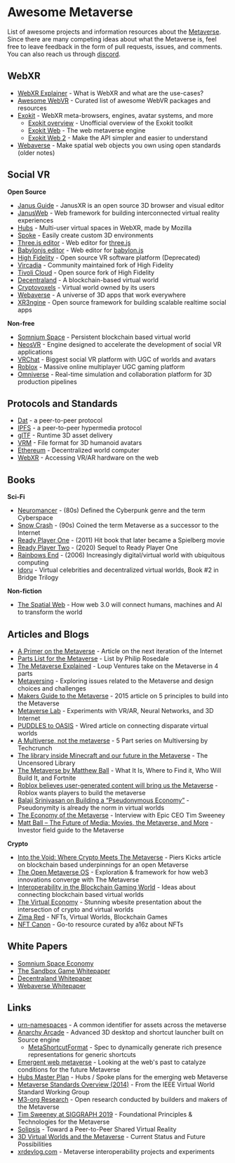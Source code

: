 # Awesome Metaverse

List of awesome projects and information resources about the [Metaverse](https://en.wikipedia.org/wiki/Metaverse). Since there are many competing ideas about what the Metaverse is, feel free to leave feedback in the form of pull requests, issues, and comments. You can also reach us through [discord](https://discord.gg/UgZDFZW).

## WebXR

- [WebXR Explainer](https://github.com/immersive-web/webxr/blob/master/explainer.md) - What is WebXR and what are the use-cases?
- [Awesome WebVR](https://github.com/wizztjh/awesome-WebVR) - Curated list of awesome WebVR packages and resources
- [Exokit](https://github.com/exokitxr/exokit-browser) - WebXR meta-browsers, engines, avatar systems, and more
  - [Exokit overview](https://hackmd.io/@xr/exokit) - Unofficial overview of the Exokit toolkit
  - [Exokit Web](https://hackmd.io/@exokit/exokit-web) - The web metaverse engine
  - [Exokit Web 2](https://hackmd.io/@exokit/exokit-web-v2) - Make the API simpler and easier to understand
- [Webaverse](https://hackmd.io/@XR/webaverse) - Make spatial web objects you own using open standards (older notes)



## Social VR

**Open Source**

- [Janus Guide](https://janusvr.github.io/guide/#/) - JanusXR is an open source 3D browser and visual editor
- [JanusWeb](https://github.com/jbaicoianu/janusweb) - Web framework for building interconnected virtual reality experiences
- [Hubs](https://hubs.mozilla.com/) - Multi-user virtual spaces in WebXR, made by Mozilla
- [Spoke](https://github.com/mozilla/spoke) - Easily create custom 3D environments
- [Three.js editor](https://threejs.org/editor/) - Web editor for [three.js](https://threejs.org/)
- [Babylonjs editor](http://editor.babylonjs.com/) - Web editor for [babylon.js](https://www.babylonjs.com/)
- [High Fidelity](https://github.com/highfidelity) - Open source VR software platform (Deprecated)
- [Vircadia](https://vircadia.com) - Community maintained fork of High Fidelity
- [Tivoli Cloud](https://tivolicloud.com/) - Open source fork of High Fidelity
- [Decentraland](https://github.com/decentraland) - A blockchain-based virtual world
- [Cryptovoxels](https://github.com/cryptovoxels) - Virtual world owned by its users
- [Webaverse](https://github.com/webaverse) - A universe of 3D apps that work everywhere
- [XR3ngine](https://github.com/xr3ngine/xr3ngine) - Open source framework for building scalable realtime social apps

**Non-free**

- [Somnium Space](https://somniumspace.com/) - Persistent blockchain based virtual world
- [NeosVR](https://neosvr.com) - Engine designed to accelerate the development of social VR applications
- [VRChat](https://vrchat.com) - Biggest social VR platform with UGC of worlds and avatars
- [Roblox](https://www.sec.gov/Archives/edgar/data/1315098/000119312520298230/d87104ds1.htm) - Massive online multiplayer UGC gaming platform
- [Omniverse](https://developer.nvidia.com/nvidia-omniverse-platform) - Real-time simulation and collaboration platform for 3D production pipelines

## Protocols and Standards

- [Dat](https://dat.foundation/) - a peer-to-peer protocol
- [IPFS](https://ipfs.io) - a peer-to-peer hypermedia protocol
- [glTF](https://www.khronos.org/gltf/) - Runtime 3D asset delivery
- [VRM](https://vrm.dev/en/) - File format for 3D humanoid avatars
- [Ethereum](https://ethereum.org/learn/) - Decentralized world computer
- [WebXR](https://immersive-web.github.io/webxr/) - Accessing VR/AR hardware on the web

## Books

**Sci-Fi**

- [Neuromancer](https://en.wikipedia.org/wiki/Neuromancer) - (80s) Defined the Cyberpunk genre and the term Cyberspace
- [Snow Crash](https://en.wikipedia.org/wiki/Snow_Crash) - (90s) Coined the term Metaverse as a successor to the Internet
- [Ready Player One](https://en.wikipedia.org/wiki/Ready_Player_One) - (2011) Hit book that later became a Spielberg movie
- [Ready Player Two](https://www.amazon.com/Ready-Player-Two-Ernest-Cline/dp/1524761338) - (2020) Sequel to Ready Player One
- [Rainbows End](https://en.wikipedia.org/wiki/Rainbows_End) - (2006)  Increasingly digital/virtual world with ubiquitous computing
- [Idoru](https://en.wikipedia.org/wiki/Idoru) - Virtual celebrities and decentralized virtual worlds, Book #2 in Bridge Trilogy

**Non-fiction**

- [The Spatial Web](https://www.amazon.com/Spatial-Web-connect-machines-transform/dp/0578562960/) - How web 3.0 will connect humans, machines and AI to transform the world


## Articles and Blogs

- [A Primer on the Metaverse](https://venturebeat.com/2017/04/09/a-primer-on-the-metaverse-the-next-iteration-of-the-internet/) - Article on the next iteration of the Internet
- [Parts List for the Metaverse](https://www.highfidelity.com/blog/parts-list-for-the-metaverse) - List by Philip Rosedale
- [The Metaverse Explained](https://loupventures.com/the-metaverse-explained-part-1-an-inside-look/) - Loup Ventures take on the Metaverse in 4 parts
- [Metaversing](https://metaversing.com/) - Exploring issues related to the Metaverse and design choices and challenges
- [Makers Guide to the Metaverse](https://singularityhub.com/2015/08/26/a-makers-guide-to-the-metaverse/) - 2015 article on 5 principles to build into the Metaverse
- [Metaverse Lab](https://hackaday.io/project/5077/logs) - Experiments with VR/AR, Neural Networks, and 3D Internet
- [PUDDLES to OASIS](https://www.wired.com/story/ready-player-one-vr-metaverse/) - Wired article on connecting disparate virtual worlds
- [A Multiverse, not the metaverse](https://techcrunch.com/2020/02/25/virtual-worlds-intro/) - 5 Part series on Multiversing by Techcrunch
- [The library inside Minecraft and our future in the Metaverse](https://www.domusweb.it/en/news/gallery/2020/03/16/the-library-inside-minecraft-and-our-future-in-the-metaverse.html) - The Uncensored Library
- [The Metaverse by Matthew Ball](https://www.matthewball.vc/all/themetaverse) - What It Is, Where to Find it, Who Will Build It, and Fortnite
- [Roblox believes user-generated content will bring us the Metaverse](https://venturebeat.com/2020/05/02/roblox-believes-user-generated-content-will-bring-us-the-metaverse/) - Roblox wants players to build the metaverse
- [Balaji Srinivasan on Building a “Pseudonymous Economy”](https://blog.blockstack.org/balaji-srinivasan-on-building-a-pseudonymous-economy/) - Pseudonymity is already the norm in virtual worlds
- [The Economy of the Metaverse](https://medium.com/ggdigest/the-economy-of-the-metaverse-interview-with-epic-ceo-tim-sweeney-1822eed01ddf) - Interview with Epic CEO Tim Sweeney
- [Matt Ball – The Future of Media: Movies, the Metaverse, and More](http://investorfieldguide.com/wp-content/uploads/2020/08/Ep.-185-Matt-Ball-vF.pdf) - Investor field guide to the Metaverse

**Crypto**

- [Into the Void: Where Crypto Meets The Metaverse](https://twitter.com/pierskicks/status/1353420599368978432) - Piers Kicks article on blockchain based underpinnings for an open Metaverse
- [The Open Metaverse OS](https://outlierventures.io/research/the-open-metaverse-os/) - Exploration & framework for how web3 innovations converge with The Metaverse
- [Interoperability in the Blockchain Gaming World](https://dclplazas.com/interoperability-blockchain-gaming/) - Ideas about connecting blockchain based virtual worlds
- [The Virtual Economy](https://atelier.net/virtual-economy/) - Stunning wbesite presentation about the intersection of crypto and virtual worlds
- [Zima Red](https://andrewsteinwold.substack.com/) - NFTs, Virtual Worlds, Blockchain Games
- [NFT Canon](https://a16z.com/2021/04/02/nfts-readings-resources/) - Go-to resource curated by a16z about NFTs

## White Papers

- [Somnium Space Economy](https://somniumspace.com/files/Somnium%20Space%20Economy%20Paper.pdf)
- [The Sandbox Game Whitepaper](https://installers.sandbox.game/The_Sandbox_Whitepaper_2020.pdf)
- [Decentraland Whitepaper](https://decentraland.org/whitepaper.pdf)
- [Webaverse Whitepaper](https://github.com/webaverse/whitepaper/blob/master/whitepaper.pdf)

## Links

- [urn-namespaces](https://github.com/common-metaverse/urn-namespaces) - A common identifier for assets across the metaverse
- [Anarchy Arcade](http://anarchyarcade.com/) - Advanced 3D desktop and shortcut launcher built on Source engine
  - [MetaShortcutFormat](https://github.com/smsithlord/MetaShortcutFormat) - Spec to dynamically generate rich presence representations for generic shortcuts
- [Emergent web metaverse](https://github.com/mozilla/hubs-cloud/wiki/The-web-emergent-metaverse) - Looking at the web's past to catalyze conditions for the future Metaverse
- [Hubs Master Plan](https://medium.com/@gfodor/the-secret-mozilla-hubs-master-plan-2c1364033bec) - Hubs / Spoke plans for the emerging web Metaverse
- [Metaverse Standards Overview (2014)](https://web.archive.org/web/20140608135859/http://www.metaversestandards.org/index.php?title=Main_Page) - From the IEEE Virtual World Standard Working Group
- [M3-org Research](https://github.com/M3-org/research) - Open research conducted by builders and makers of the Metaverse
- [Tim Sweeney at SIGGRAPH 2019](https://soundcloud.com/siggraph-spotlight/30-tim-sweeney-and-the-metaverse) - Foundational Principles & Technologies for the Metaverse
- [Solipsis](https://drive.google.com/file/d/0B3u--BesWlB9Y1NhZDVMYXlFa2M/view) - Toward a Peer-to-Peer Shared Virtual Reality
- [3D Virtual Worlds and the Metaverse](https://drive.google.com/file/d/0B3u--BesWlB9NUNHN2VqbVRrejg/view) - Current Status and Future Possibilities
- [xrdevlog.com](https://xrdevlog.com) - Metaverse interoperability projects and experiments

